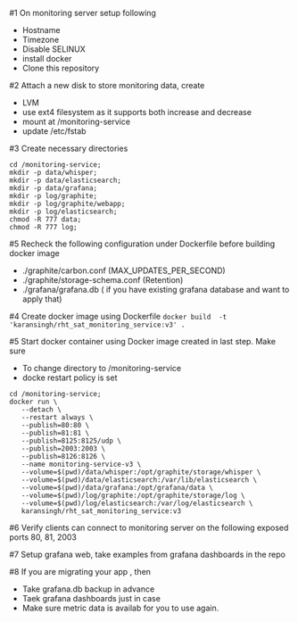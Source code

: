 #1   On monitoring server setup following
- Hostname
- Timezone
- Disable SELINUX
- install docker
- Clone this repository

#2   Attach a new disk to store monitoring data, create 
- LVM
- use ext4 filesystem as it supports both increase and decrease
- mount at /monitoring-service
- update /etc/fstab


#3   Create necessary directories
```
cd /monitoring-service;
mkdir -p data/whisper;
mkdir -p data/elasticsearch;
mkdir -p data/grafana;
mkdir -p log/graphite;
mkdir -p log/graphite/webapp;
mkdir -p log/elasticsearch;
chmod -R 777 data;
chmod -R 777 log;
```

#5   Recheck the following configuration under Dockerfile before building docker image
- ./graphite/carbon.conf   (MAX_UPDATES_PER_SECOND)
- ./graphite/storage-schema.conf  (Retention)
- ./grafana/grafana.db ( if you have existing grafana database and want to apply that)

#4   Create docker image using Dockerfile
```docker build  -t 'karansingh/rht_sat_monitoring_service:v3' .```

#5   Start docker container using Docker image created in last step. Make sure 
- To change directory to /monitoring-service
- docke restart policy is set

```
cd /monitoring-service;
docker run \
   --detach \
   --restart always \
   --publish=80:80 \
   --publish=81:81 \
   --publish=8125:8125/udp \
   --publish=2003:2003 \
   --publish=8126:8126 \
   --name monitoring-service-v3 \
   --volume=$(pwd)/data/whisper:/opt/graphite/storage/whisper \
   --volume=$(pwd)/data/elasticsearch:/var/lib/elasticsearch \
   --volume=$(pwd)/data/grafana:/opt/grafana/data \
   --volume=$(pwd)/log/graphite:/opt/graphite/storage/log \
   --volume=$(pwd)/log/elasticsearch:/var/log/elasticsearch \
   karansingh/rht_sat_monitoring_service:v3
```

#6   Verify clients can connect to monitoring server on the following exposed ports
80, 81, 2003

#7   Setup grafana web, take examples from grafana dashboards in the repo

#8   If you are migrating your app , then
- Take grafana.db backup in advance
- Taek grafana dashboards just in case
- Make sure metric data is availab for you to use again.
